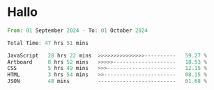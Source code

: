 # Hallo
<!--START_SECTION:waka-->

```rust
From: 01 September 2024 - To: 01 October 2024

Total Time: 47 hrs 51 mins

JavaScript   28 hrs 22 mins  >>>>>>>>>>>>>>>----------   59.27 %
Artboard     8 hrs 52 mins   >>>>>--------------------   18.53 %
CSS          5 hrs 49 mins   >>>----------------------   12.15 %
HTML         3 hrs 54 mins   >>-----------------------   08.15 %
JSON         48 mins         -------------------------   01.68 %
```

<!--END_SECTION:waka-->
